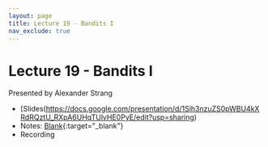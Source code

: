 ```yaml
---
layout: page
title: Lecture 19 - Bandits I
nav_exclude: true
---
```


# Lecture 19 - Bandits I

Presented by Alexander Strang

- [Slides(https://docs.google.com/presentation/d/1Sih3nzuZS0pWBU4kXRdRQztU_RXpA6UHqTUlvHE0PyE/edit?usp=sharing)
- Notes: [Blank](https://drive.google.com/file/d/1byBQY6MGuI8lzkSWYVbttQgHKSDmcmRy/view?usp=drive_link){:target="_blank"}
- Recording
